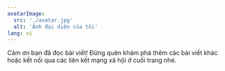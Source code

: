 ```yaml
---
avatarImage:
  src: './avatar.jpg'
  alt: 'Ảnh đại diện của tôi'
lang: vi
---
```


Cảm ơn bạn đã đọc bài viết! Đừng quên khám phá thêm các bài viết khác hoặc kết nối qua các liên kết mạng xã hội ở cuối trang nhé.
